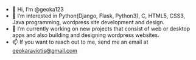 - 👋 Hi, I’m @geoka123
- 👀 I’m interested in Python(Django, Flask, Python3), C, HTML5, CSS3, Java programming, wordpress site development and design.
- 🌱 I’m currently working on new projects that consist of web or desktop apps and also building and designing wordpress websites.
- 📫 If you want to reach out to me, send me an email at geokaraviotis@gmail.com

